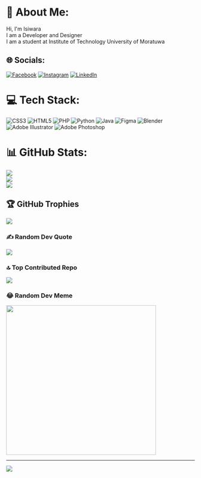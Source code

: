 # 💫 About Me:
Hi, I'm Isiwara <br>I am a Developer and Designer<br>I am a student at Institute of Technology University of Moratuwa


## 🌐 Socials:
[![Facebook](https://img.shields.io/badge/Facebook-%231877F2.svg?logo=Facebook&logoColor=white)](https://facebook.com/manujaisiwarakumaragama@gmail.com) [![Instagram](https://img.shields.io/badge/Instagram-%23E4405F.svg?logo=Instagram&logoColor=white)](https://instagram.com/isiwarakumaragama) [![LinkedIn](https://img.shields.io/badge/LinkedIn-%230077B5.svg?logo=linkedin&logoColor=white)](https://linkedin.com/in/isiwara-k) 

# 💻 Tech Stack:
![CSS3](https://img.shields.io/badge/css3-%231572B6.svg?style=flat&logo=css3&logoColor=white) ![HTML5](https://img.shields.io/badge/html5-%23E34F26.svg?style=flat&logo=html5&logoColor=white) ![PHP](https://img.shields.io/badge/php-%23777BB4.svg?style=flat&logo=php&logoColor=white) ![Python](https://img.shields.io/badge/python-3670A0?style=flat&logo=python&logoColor=ffdd54) ![Java](https://img.shields.io/badge/java-%23ED8B00.svg?style=flat&logo=openjdk&logoColor=white) ![Figma](https://img.shields.io/badge/figma-%23F24E1E.svg?style=flat&logo=figma&logoColor=white) ![Blender](https://img.shields.io/badge/blender-%23F5792A.svg?style=flat&logo=blender&logoColor=white) ![Adobe Illustrator](https://img.shields.io/badge/adobe%20illustrator-%23FF9A00.svg?style=flat&logo=adobe%20illustrator&logoColor=white) ![Adobe Photoshop](https://img.shields.io/badge/adobe%20photoshop-%2331A8FF.svg?style=flat&logo=adobe%20photoshop&logoColor=white)
# 📊 GitHub Stats:
![](https://github-readme-stats.vercel.app/api?username=isiwarakumaragama&theme=gruvbox&hide_border=false&include_all_commits=false&count_private=false)<br/>
![](https://github-readme-streak-stats.herokuapp.com/?user=isiwarakumaragama&theme=gruvbox&hide_border=false)<br/>
![](https://github-readme-stats.vercel.app/api/top-langs/?username=isiwarakumaragama&theme=gruvbox&hide_border=false&include_all_commits=false&count_private=false&layout=compact)

## 🏆 GitHub Trophies
![](https://github-profile-trophy.vercel.app/?username=isiwarakumaragama&theme=onedark&no-frame=false&no-bg=true&margin-w=4)

### ✍️ Random Dev Quote
![](https://quotes-github-readme.vercel.app/api?type=horizontal&theme=radical)

### 🔝 Top Contributed Repo
![](https://github-contributor-stats.vercel.app/api?username=isiwarakumaragama&limit=5&theme=onedark&combine_all_yearly_contributions=true)

### 😂 Random Dev Meme
<img src='https://randommeme-five.vercel.app/' style="height: 400px;"/>

---
[![](https://visitcount.itsvg.in/api?id=isiwarakumaragama&icon=2&color=1)](https://visitcount.itsvg.in)

<!-- Proudly created with GPRM ( https://gprm.itsvg.in ) -->
